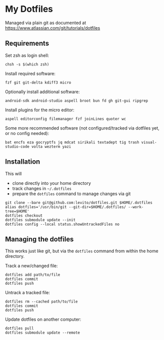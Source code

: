 # My Dotfiles

Managed via plain git as documented at https://www.atlassian.com/git/tutorials/dotfiles


## Requirements

Set zsh as login shell:
```
chsh -s $(which zsh)
```

Install required software:
```
fzf git git-delta kdiff3 micro
```

Optionally install additional software:
```
android-sdk android-studio aspell broot bun fd gh git-gui ripgrep
```

Install plugins for the micro editor:
```
aspell editorconfig filemanager fzf joinLines quoter wc
```

Some more recommended software (not configured/tracked via dotfiles yet, or no config needed):
```
bat encfs eza gocryptfs jq mdcat sirikali textadept tig trash visual-studio-code volta wezterm yazi
```


## Installation

This will
- clone directly into your home directory
- track changes in `~/.dotfiles` 
- prepare the `dotfiles` command to manage changes via git

```
git clone --bare git@github.com:levito/dotfiles.git $HOME/.dotfiles
alias dotfiles='/usr/bin/git --git-dir=$HOME/.dotfiles/ --work-tree=$HOME'
dotfiles checkout
dotfiles submodule update --init
dotfiles config --local status.showUntrackedFiles no
```


## Managing the dotfiles

This works just like git, but via the `dotfiles` command from within the home directory.

Track a new/changed file:
```
dotfiles add path/to/file
dotfiles commit
dotfiles push
```

Untrack a tracked file:
```
dotfiles rm --cached path/to/file
dotfiles commit
dotfiles push
```

Update dotfiles on another computer:
```
dotfiles pull
dotfiles submodule update --remote
```
